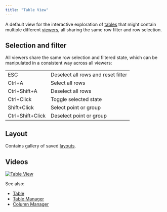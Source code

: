 ```yaml
---
title: "Table View"
---
```


A default view for the interactive exploration of [tables](table.md) that might contain multiple
different [viewers](../visualize/viewers/viewers.md), all sharing the same row filter and row selection.

## Selection and filter

All viewers share the same row selection and filtered state, which can be manipulated in a consistent way across all
viewers:

|                  |                                    |
|------------------|------------------------------------|
| ESC              | Deselect all rows and reset filter |
| Ctrl+A           | Select all rows                    |
| Ctrl+Shift+A     | Deselect all rows                  |
| Ctrl+Click       | Toggle selected state              |
| Shift+Click      | Select point or group              |
| Ctrl+Shift+Click | Deselect point or group            |

## Layout

Contains gallery of saved [layouts](../visualize/view-layout.md).

## Videos

[![Table View](../uploads/youtube/visualizations1.png "Open on Youtube")](https://www.youtube.com/watch?v=wAfEqAMOZzw&t=589s)

See also:

* [Table](table.md)
* [Table Manager](table-manager.md)
* [Column Manager](../explore/column-manager.md)
